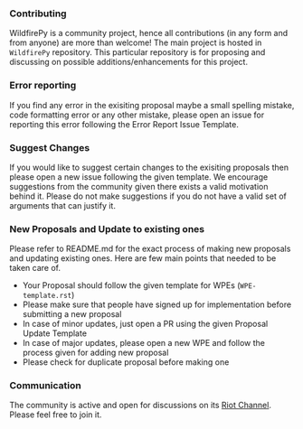 ### Contributing
WildfirePy is a community project, hence all contributions (in any form and from anyone) are more than welcome! The main project is hosted in `WildfirePy` repository. This particular repository is for proposing and discussing on possible additions/enhancements for this project.

### Error reporting
If you find any error in the exisiting proposal maybe a small spelling mistake, code formatting error or any other mistake, please open an issue for reporting this error following the Error Report Issue Template.

### Suggest Changes
If you would like to suggest certain changes to the exisiting proposals then please open a new issue following the given template. We encourage suggestions from the community given there exists a valid motivation behind it. Please do not make suggestions if you do not have a valid set of arguments that can justify it.

### New Proposals and Update to existing ones
Please refer to README.md for the exact process of making new proposals and updating existing ones. Here are few main points that needed to be taken care of.
 - Your Proposal should follow the given template for WPEs (`WPE-template.rst`)
 - Please make sure that people have signed up for implementation before submitting a new proposal
 - In case of minor updates, just open a PR using the given Proposal Update Template
 - In case of major updates, please open a new WPE and follow the process given for adding new proposal
 - Please check for duplicate proposal before making one

### Communication
The community is active and open for discussions on its [Riot Channel](https://matrix.to/#/!jWUOIxirCHymPQkpXb:matrix.org?via=matrix.org). Please feel free to join it.
